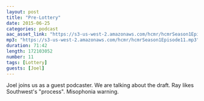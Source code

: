```yaml
---
layout: post
title: "Pre-Lottery"
date: 2015-06-25
categories: podcast
aac_asset_link: "https://s3-us-west-2.amazonaws.com/hcmr/hcmrSeason1Episode11.mp3"
mp3: "https://s3-us-west-2.amazonaws.com/hcmr/hcmrSeason1Episode11.mp3"
duration: 71:42
length: 172103052
number: 11
tags: [Lottery]
guests: [Joel]
---
```


Joel joins us as a guest podcaster. We are talking about the draft. Ray likes Southwest's "process". Misophonia warning.
